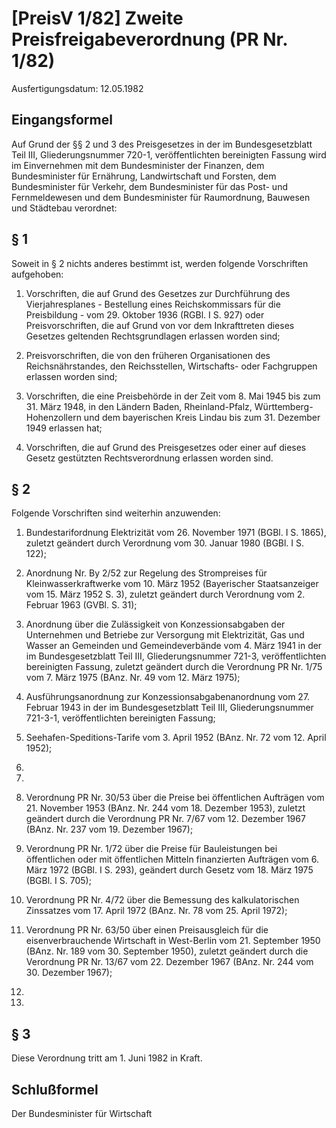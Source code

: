 # [PreisV 1/82] Zweite Preisfreigabeverordnung (PR Nr. 1/82)

Ausfertigungsdatum: 12.05.1982

 

## Eingangsformel

Auf Grund der §§ 2 und 3 des Preisgesetzes in der im Bundesgesetzblatt Teil III, Gliederungsnummer 720-1, veröffentlichten bereinigten Fassung wird im Einvernehmen mit dem Bundesminister der Finanzen, dem Bundesminister für Ernährung, Landwirtschaft und Forsten, dem Bundesminister für Verkehr, dem Bundesminister für das Post- und Fernmeldewesen und dem Bundesminister für Raumordnung, Bauwesen und Städtebau verordnet:


## § 1

Soweit in § 2 nichts anderes bestimmt ist, werden folgende Vorschriften aufgehoben:

1. Vorschriften, die auf Grund des Gesetzes zur Durchführung des Vierjahresplanes - Bestellung eines Reichskommissars für die Preisbildung - vom 29. Oktober 1936 (RGBl. I S. 927) oder Preisvorschriften, die auf Grund von vor dem Inkrafttreten dieses Gesetzes geltenden Rechtsgrundlagen erlassen worden sind;

2. Preisvorschriften, die von den früheren Organisationen des Reichsnährstandes, den Reichsstellen, Wirtschafts- oder Fachgruppen erlassen worden sind;

3. Vorschriften, die eine Preisbehörde in der Zeit vom 8. Mai 1945 bis zum 31. März 1948, in den Ländern Baden, Rheinland-Pfalz, Württemberg-Hohenzollern und dem bayerischen Kreis Lindau bis zum 31. Dezember 1949 erlassen hat;

4. Vorschriften, die auf Grund des Preisgesetzes oder einer auf dieses Gesetz gestützten Rechtsverordnung erlassen worden sind.


## § 2

Folgende Vorschriften sind weiterhin anzuwenden:

1. Bundestarifordnung Elektrizität vom 26. November 1971 (BGBl. I S. 1865), zuletzt geändert durch Verordnung vom 30. Januar 1980 (BGBl. I S. 122);

2. Anordnung Nr. By 2/52 zur Regelung des Strompreises für Kleinwasserkraftwerke vom 10. März 1952 (Bayerischer Staatsanzeiger vom 15. März 1952 S. 3), zuletzt geändert durch Verordnung vom 2. Februar 1963 (GVBl. S. 31);

3. Anordnung über die Zulässigkeit von Konzessionsabgaben der Unternehmen und Betriebe zur Versorgung mit Elektrizität, Gas und Wasser an Gemeinden und Gemeindeverbände vom 4. März 1941 in der im Bundesgesetzblatt Teil III, Gliederungsnummer 721-3, veröffentlichten bereinigten Fassung, zuletzt geändert durch die Verordnung PR Nr. 1/75 vom 7. März 1975 (BAnz. Nr. 49 vom 12. März 1975);

4. Ausführungsanordnung zur Konzessionsabgabenanordnung vom 27. Februar 1943 in der im Bundesgesetzblatt Teil III, Gliederungsnummer 721-3-1, veröffentlichten bereinigten Fassung;

5. Seehafen-Speditions-Tarife vom 3. April 1952 (BAnz. Nr. 72 vom 12. April 1952);

6.  
7.

8. Verordnung PR Nr. 30/53 über die Preise bei öffentlichen Aufträgen vom 21. November 1953 (BAnz. Nr. 244 vom 18. Dezember 1953), zuletzt geändert durch die Verordnung PR Nr. 7/67 vom 12. Dezember 1967 (BAnz. Nr. 237 vom 19. Dezember 1967);

9. Verordnung PR Nr. 1/72 über die Preise für Bauleistungen bei öffentlichen oder mit öffentlichen Mitteln finanzierten Aufträgen vom 6. März 1972 (BGBl. I S. 293), geändert durch Gesetz vom 18. März 1975 (BGBl. I S. 705);

10. Verordnung PR Nr. 4/72 über die Bemessung des kalkulatorischen Zinssatzes vom 17. April 1972 (BAnz. Nr. 78 vom 25. April 1972);

11. Verordnung PR Nr. 63/50 über einen Preisausgleich für die eisenverbrauchende Wirtschaft in West-Berlin vom 21. September 1950 (BAnz. Nr. 189 vom 30. September 1950), zuletzt geändert durch die Verordnung PR Nr. 13/67 vom 22. Dezember 1967 (BAnz. Nr. 244 vom 30. Dezember 1967);

12.  
13.


## § 3

Diese Verordnung tritt am 1. Juni 1982 in Kraft.


## Schlußformel

Der Bundesminister für Wirtschaft
